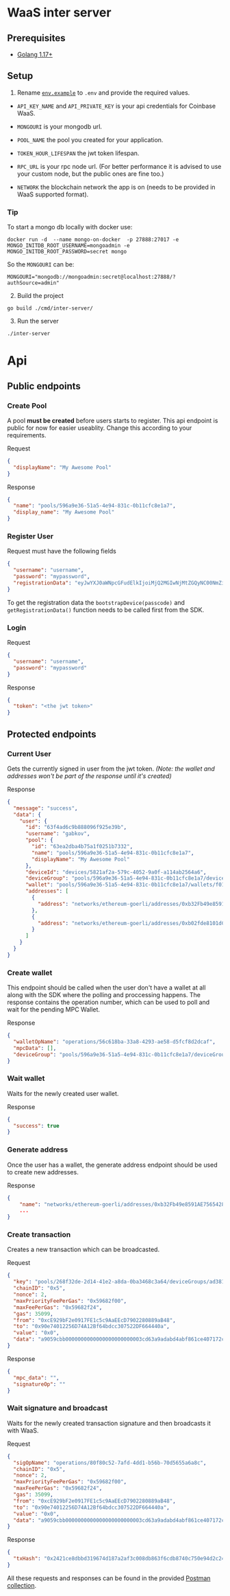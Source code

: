 # WaaS inter server

## Prerequisites

- [Golang 1.17+](https://go.dev/learn/)

## Setup

1. Rename [`env.example`](env.example) to `.env` and provide the required values.

- `API_KEY_NAME` and `API_PRIVATE_KEY` is your api credentials for Coinbase WaaS.

- `MONGOURI` is your mongodb url.

- `POOL_NAME` the pool you created for your application.

- `TOKEN_HOUR_LIFESPAN` the jwt token lifespan.

- `RPC_URL` is your rpc node url. (For better performance it is advised to use your custom node, but the public ones are fine too.)

- `NETWORK` the blockchain network the app is on (needs to be provided in WaaS supported format).

### Tip

To start a mongo db locally with docker use:

```console
docker run -d  --name mongo-on-docker  -p 27888:27017 -e MONGO_INITDB_ROOT_USERNAME=mongoadmin -e MONGO_INITDB_ROOT_PASSWORD=secret mongo
```

So the `MONGOURI` can be:

```console
MONGOURI="mongodb://mongoadmin:secret@localhost:27888/?authSource=admin"
```

2. Build the project

```console
go build ./cmd/inter-server/
```

3. Run the server

```console
./inter-server
```

# Api

## Public endpoints

### Create Pool

A pool **must be created** before users starts to register. This api endpoint is public for now for easier useablity. Change this according to your requirements.

Request

```json
{
  "displayName": "My Awesome Pool"
}
```

Response

```json
{
  "name": "pools/596a9e36-51a5-4e94-831c-0b11cfc8e1a7",
  "display_name": "My Awesome Pool"
}
```

### Register User

Request must have the following fields

```json
{
  "username": "username",
  "password": "mypassword",
  "registrationData": "eyJwYXJ0aWNpcGFudElkIjoiMjQ2MGIwNjMtZGQyNC00NmZiLTk0OWUtNDYzM2VhZGUzZDAwIiwicGFydGl0aW9uIjoiMiJ9"
}
```

To get the registration data the `bootstrapDevice(passcode)` and `getRegistrationData()` function needs to be called first from the SDK.

### Login

Request

```json
{
  "username": "username",
  "password": "mypassword"
}
```

Response

```json
{
  "token": "<the jwt token>"
}
```

## Protected endpoints

### Current User

Gets the currently signed in user from the jwt token. _(Note: the wallet and addresses won't be part of the response until it's created)_

Response

```json
{
  "message": "success",
  "data": {
    "user": {
      "id": "63f4ad6c9b888096f925e39b",
      "username": "gabkov",
      "pool": {
        "id": "63ea2dba4b75a1f0251b7332",
        "name": "pools/596a9e36-51a5-4e94-831c-0b11cfc8e1a7",
        "displayName": "My Awesome Pool"
      },
      "deviceId": "devices/5821af2a-579c-4052-9a0f-a114ab2564a6",
      "deviceGroup": "pools/596a9e36-51a5-4e94-831c-0b11cfc8e1a7/deviceGroups/60735a20-7ea5-4a8d-a6d6-4245cd993d7e",
      "wallet": "pools/596a9e36-51a5-4e94-831c-0b11cfc8e1a7/wallets/f01fd9bb-e397-41d4-ab73-faeb54c8aad2",
      "addresses": [
        {
          "address": "networks/ethereum-goerli/addresses/0xb32Fb49e8591AE7565428cDe33Fc8d86766Ab85C"
        },
        {
          "address": "networks/ethereum-goerli/addresses/0xb02fde8101dC56E65d59D65A074a3533931edFE3"
        }
      ]
    }
  }
}
```

### Create wallet

This endpoint should be called when the user don't have a wallet at all along with the SDK where the polling and proccessing happens. The response contains the operation number, which can be used to poll and wait for the pending MPC Wallet.

Response

```json
{
  "walletOpName": "operations/56c618ba-33a8-4293-ae58-d5fcf8d2dcaf",
  "mpcData": [],
  "deviceGroup": "pools/596a9e36-51a5-4e94-831c-0b11cfc8e1a7/deviceGroups/60735a20-7ea5-4a8d-a6d6-4245cd993d7e"
}
```

### Wait wallet

Waits for the newly created user wallet.

Response

```json
{
  "success": true
}
```

### Generate address

Once the user has a wallet, the generate address endpoint should be used to create new addresses.

Response

```json
{
    "name": "networks/ethereum-goerli/addresses/0xb32Fb49e8591AE7565428cDe33Fc8d86766Ab85C",
    ...
}
```

### Create transaction

Creates a new transaction which can be broadcasted.

Request

```json
{
  "key": "pools/268f32de-2d14-41e2-a8da-0ba3468c3a64/deviceGroups/ad3815d7-e62c-4004-8495-52fa84d90798/mpcKeys/70656a70-4b6a-792b-4a54-5667472b4b67",
  "chainID": "0x5",
  "nonce": 2,
  "maxPriorityFeePerGas": "0x59682f00",
  "maxFeePerGas": "0x59682f24",
  "gas": 35099,
  "from": "0xcE929bF2e0917FE1c5c9AaEEcD7902280889aB48",
  "to": "0x90e74012256D74A12Bf64bdcc307522DF664440a",
  "value": "0x0",
  "data": "a9059cbb0000000000000000000000003cd63a9adabd4abf861ce407172cb41bd684a91e0000000000000000000000000000000000000000000000000de0b6b3a7640000"
}
```

Response

```json
{
  "mpc_data": "",
  "signatureOp": ""
}
```

### Wait signature and broadcast

Waits for the newly created transaction signature and then broadcasts it with WaaS.

Request

```json
{
  "sigOpName": "operations/80f80c52-7afd-4dd1-b56b-70d5655a6a8c",
  "chainID": "0x5",
  "nonce": 2,
  "maxPriorityFeePerGas": "0x59682f00",
  "maxFeePerGas": "0x59682f24",
  "gas": 35099,
  "from": "0xcE929bF2e0917FE1c5c9AaEEcD7902280889aB48",
  "to": "0x90e74012256D74A12Bf64bdcc307522DF664440a",
  "value": "0x0",
  "data": "a9059cbb0000000000000000000000003cd63a9adabd4abf861ce407172cb41bd684a91e0000000000000000000000000000000000000000000000000de0b6b3a7640000"
}
```

Response

```json
{
  "txHash": "0x2421ce8dbbd319674d187a2af3c008db863f6cdb8740c750e94d2c24ff7ad03c"
}
```

All these requests and responses can be found in the provided [Postman collection](/waas-inter-server.postman_collection.json).
